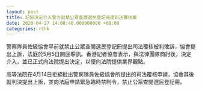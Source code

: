 ```yaml
---
layout: post
title: 記協決定介入警方就禁公眾查閱選民登記冊提司法覆核案
date: 2020-04-27 14:08:40.000000000 +08:00
categories: rthk
---
```


警察隊員佐級協會早前就禁止公眾查閱選民登記冊提出司法覆核被判敗訴，協會提出上訴，法庭於5月5日開庭聆訊。香港記者協會表示，與法律團隊商討後，決定介入，並已正式向法院提出決定，以便向法院提供業界觀點。

高等法院在4月14日拒絕批出警察隊員佐級協會所提出的司法覆核申請，協會其後就判決提出上訴，並向法庭申請緊急臨時禁制令，禁止公眾查閱選民登記冊。
